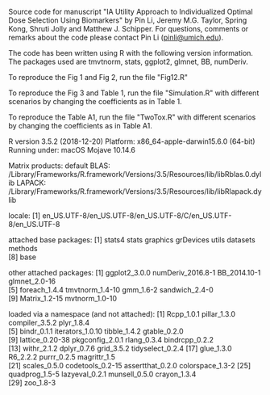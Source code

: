 Source code for manuscript "IA Utility Approach to Individualized Optimal Dose Selection Using Biomarkers" by Pin Li, Jeremy M.G. Taylor, Spring Kong, Shruti Jolly and Matthew J. Schipper. For questions, comments or remarks about the code please contact Pin Li (pinli@umich.edu).

The code has been written using R with the following version information. The packages used are tmvtnorm, stats, ggplot2, glmnet, BB, numDeriv.

To reproduce the Fig 1 and Fig 2, run the file "Fig12.R"

To reproduce the Fig 3 and Table 1, run the file "Simulation.R" with different scenarios by changing the coefficients as in Table 1.

To reproduce the Table A1, run the file "TwoTox.R" with different scenarios by changing the coefficients as in Table A1.


R version 3.5.2 (2018-12-20)
Platform: x86_64-apple-darwin15.6.0 (64-bit)
Running under: macOS Mojave 10.14.6

Matrix products: default
BLAS: /Library/Frameworks/R.framework/Versions/3.5/Resources/lib/libRblas.0.dylib
LAPACK: /Library/Frameworks/R.framework/Versions/3.5/Resources/lib/libRlapack.dylib

locale:
[1] en_US.UTF-8/en_US.UTF-8/en_US.UTF-8/C/en_US.UTF-8/en_US.UTF-8

attached base packages:
[1] stats4    stats     graphics  grDevices utils     datasets  methods  
[8] base     

other attached packages:
 [1] ggplot2_3.0.0     numDeriv_2016.8-1 BB_2014.10-1      glmnet_2.0-16    
 [5] foreach_1.4.4     tmvtnorm_1.4-10   gmm_1.6-2         sandwich_2.4-0   
 [9] Matrix_1.2-15     mvtnorm_1.0-10   

loaded via a namespace (and not attached):
 [1] Rcpp_1.0.1       pillar_1.3.0     compiler_3.5.2   plyr_1.8.4      
 [5] bindr_0.1.1      iterators_1.0.10 tibble_1.4.2     gtable_0.2.0    
 [9] lattice_0.20-38  pkgconfig_2.0.1  rlang_0.3.4      bindrcpp_0.2.2  
[13] withr_2.1.2      dplyr_0.7.6      grid_3.5.2       tidyselect_0.2.4
[17] glue_1.3.0       R6_2.2.2         purrr_0.2.5      magrittr_1.5    
[21] scales_0.5.0     codetools_0.2-15 assertthat_0.2.0 colorspace_1.3-2
[25] quadprog_1.5-5   lazyeval_0.2.1   munsell_0.5.0    crayon_1.3.4    
[29] zoo_1.8-3       



